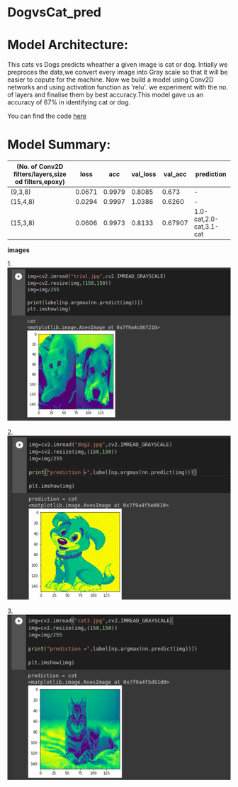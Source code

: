 # DogvsCat_pred
# Model Architecture:
This cats vs Dogs predicts wheather a given image is cat or dog. Intially we preproces the data,we convert every image into Gray scale so that it will be easier to copute for the machine. Now we build a model using Conv2D networks and using activation function as 'relu'. we experiment with the no. of layers and finalise them by best accuracy.This model gave us an accuracy of 67% in identifying cat or dog.

You can find the code [here](https://colab.research.google.com/drive/1mzhNDPz1E6kR677cAyzGXx6TdKz1n6_D?usp=sharing#scrollTo=5jhPa56U3Yk_&uniqifier=1)



# Model Summary:



|(No. of Conv2D filters/layers,size od filters,epoxy)    |loss|acc| val_loss|val_acc| prediction
| ---- |------| ----|---|---|---
| (9,3,8)  |0.0671           |0.9979    |  0.8085      | 0.673  |  -
| (15,4,8)         |0.0294    |   0.9997     | 1.0386    |0.6260    |-
| (15,3,8) |   0.0606     | 0.9973          |0.8133         |0.67907   | 1.0-cat,2.0-cat,3.1-cat

**images**

1.![](https://github.com/sravanv-git/DogvsCat_pred/blob/main/images/dogvscat1.png)   

2.![](https://github.com/sravanv-git/DogvsCat_pred/blob/main/images/dogvscat2.png)

3.![](https://github.com/sravanv-git/DogvsCat_pred/blob/main/images/dogvscat3.png)
